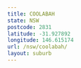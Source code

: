 ```yaml
---
title: COOLABAH
state: NSW
postcode: 2831
latitude: -31.927892
longitude: 146.615174
url: /nsw/coolabah/
layout: suburb
---
```

